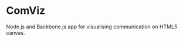 ComViz
==================================
Node.js and Backbone.js app for visualising communication on HTML5 canvas.
 
